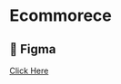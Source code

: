 # Ecommorece

## 📍 Figma 
[Click Here](https://www.figma.com/file/YdEstnM6UmrY3jFIXM1WUM/Fashionista?node-id=0%3A1)
